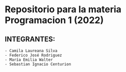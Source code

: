 # Repositorio para la materia Programacion 1 (2022)

## INTEGRANTES:
    - Camila Laureana Silva
    - Federico José Rodriguez
    - María Emilia Walter
    - Sebastian Ignacio Centurion
